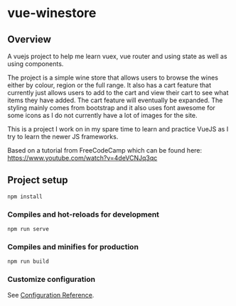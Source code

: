 # vue-winestore

## Overview

A vuejs project to help me learn vuex, vue router and using state as well as using components. 

The project is a simple wine store that allows users to browse the wines either by colour, region or the full range. It also has a cart feature that currently just allows users to add to the cart and view their cart to see what items they have added. The cart feature will eventually be expanded. The styling mainly comes from bootstrap and it also uses font awesome for some icons as I do not currently have a lot of images for the site.

This is a project I work on in my spare time to learn and practice VueJS as I try to learn the newer JS frameworks.

Based on a tutorial from FreeCodeCamp which can be found here: https://www.youtube.com/watch?v=4deVCNJq3qc 

## Project setup
```
npm install
```

### Compiles and hot-reloads for development
```
npm run serve
```

### Compiles and minifies for production
```
npm run build
```

### Customize configuration
See [Configuration Reference](https://cli.vuejs.org/config/).
